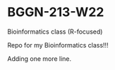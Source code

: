 # BGGN-213-W22
Bioinformatics class (R-focused)

Repo for my Bioinformatics class!!!

Adding one more line.